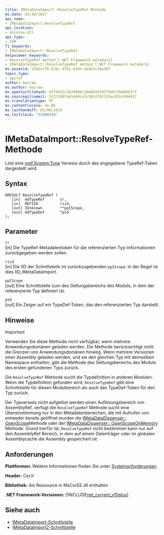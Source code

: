```yaml
---
title: IMetaDataImport::ResolveTypeRef-Methode
ms.date: 03/30/2017
api_name:
- IMetaDataImport.ResolveTypeRef
api_location:
- mscoree.dll
api_type:
- COM
f1_keywords:
- IMetaDataImport::ResolveTypeRef
helpviewer_keywords:
- ResolveTypeRef method [.NET Framework metadata]
- IMetaDataImport::ResolveTypeRef method [.NET Framework metadata]
ms.assetid: 556bccfb-61bc-4761-b1d5-de4b1c18a38f
topic_type:
- apiref
author: mairaw
ms.author: mairaw
ms.openlocfilehash: 4f74952c2b3960dc29e0d1970276d972b048837f
ms.sourcegitcommit: 5137208fa414d9ca3c58cdfd2155ac81bc89e917
ms.translationtype: MT
ms.contentlocale: de-DE
ms.lasthandoff: 03/06/2019
ms.locfileid: "57499159"
---
```

# <a name="imetadataimportresolvetyperef-method"></a>IMetaDataImport::ResolveTypeRef-Methode
Löst eine <xref:System.Type> Verweis durch das angegebene TypeRef-Token dargestellt wird.  
  
## <a name="syntax"></a>Syntax  
  
```  
HRESULT ResolveTypeRef (  
   [in]  mdTypeRef       tr,  
   [in]  REFIID          riid,  
   [out] IUnknown        **ppIScope,  
   [out] mdTypeDef       *ptd  
);  
```  
  
## <a name="parameters"></a>Parameter  
 `tr`  
 [in] Die TypeRef-Metadatentoken für die referenzierten Typ-Informationen zurückgegeben werden sollen.  
  
 `riid`  
 [in] Die IID der Schnittstelle im zurückzugebenden `ppIScope`. In der Regel ist dies IID_IMetaDataImport.  
  
 `ppIScope`  
 [out] Eine Schnittstelle zum des Geltungsbereichs des Moduls, in dem der referenzierte Typ definiert ist.  
  
 `ptd`  
 [out] Ein Zeiger auf ein TypeDef-Token, das den referenzierten Typ darstellt.  
  
## <a name="remarks"></a>Hinweise  
  
> [!IMPORTANT]
>  Verwenden Sie diese Methode nicht verfügbar, wenn mehrere Anwendungsdomänen geladen werden. Die Methode berücksichtigt nicht die Grenzen von Anwendungsdomänen hinweg. Wenn mehrere Versionen einer Assembly geladen werden, und sie den gleichen Typ mit demselben Namespace enthalten, gibt die Methode des Geltungsbereichs des Moduls des ersten gefundenen Typs zurück.  
  
 Die `ResolveTypeRef` Methode sucht die Typdefinition in anderen Modulen. Wenn die Typdefinition gefunden wird, `ResolveTypeRef` gibt eine Schnittstelle für diesen Modulbereich als auch das TypeDef-Token für den Typ zurück.  
  
 Der Typverweis nicht aufgelöst werden einen Auflösungsbereich von AssemblyRef, verfügt die `ResolveTypeRef` Methode sucht eine Übereinstimmung nur in den Metadatenbereichen, die mit Aufrufen von entweder bereits geöffnet wurden die [IMetaDataDispenser:: OpenScope](../../../../docs/framework/unmanaged-api/metadata/imetadatadispenser-openscope-method.md)Methode oder der [IMetaDataDispenser:: OpenScopeOnMemory](../../../../docs/framework/unmanaged-api/metadata/imetadatadispenser-openscopeonmemory-method.md) Methode. Grund hierfür ist, `ResolveTypeRef` nicht bestimmen kann nur auf den AssemblyRef Bereich, in dem auf einem Datenträger oder im globalen Assemblycache die Assembly gespeichert ist.  
  
## <a name="requirements"></a>Anforderungen  
 **Plattformen:** Weitere Informationen finden Sie unter [Systemanforderungen](../../../../docs/framework/get-started/system-requirements.md).  
  
 **Header:** Cor.h  
  
 **Bibliothek:** Als Ressource in MsCorEE.dll enthalten  
  
 **.NET Framework-Versionen:** [!INCLUDE[net_current_v10plus](../../../../includes/net-current-v10plus-md.md)]  
  
## <a name="see-also"></a>Siehe auch
- [IMetaDataImport-Schnittstelle](../../../../docs/framework/unmanaged-api/metadata/imetadataimport-interface.md)
- [IMetaDataImport2-Schnittstelle](../../../../docs/framework/unmanaged-api/metadata/imetadataimport2-interface.md)
